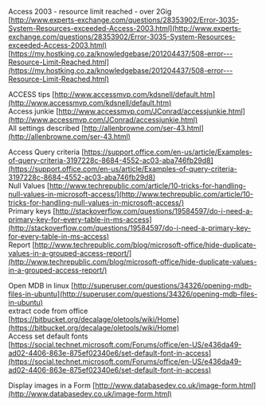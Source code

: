 Access 2003 - resource limit reached - over 2Gig  
[http://www.experts-exchange.com/questions/28353902/Error-3035-System-Resources-exceeded-Access-2003.html](http://www.experts-exchange.com/questions/28353902/Error-3035-System-Resources-exceeded-Access-2003.html)  
[https://my.hostking.co.za/knowledgebase/201204437/508-error---Resource-Limit-Reached.html](https://my.hostking.co.za/knowledgebase/201204437/508-error---Resource-Limit-Reached.html)  
  
ACCESS tips [http://www.accessmvp.com/kdsnell/default.htm](http://www.accessmvp.com/kdsnell/default.htm)  
Access junkie [http://www.accessmvp.com/JConrad/accessjunkie.html](http://www.accessmvp.com/JConrad/accessjunkie.html)  
All settings described [http://allenbrowne.com/ser-43.html](http://allenbrowne.com/ser-43.html)  
  
Access Query criteria [https://support.office.com/en-us/article/Examples-of-query-criteria-3197228c-8684-4552-ac03-aba746fb29d8](https://support.office.com/en-us/article/Examples-of-query-criteria-3197228c-8684-4552-ac03-aba746fb29d8)  
Null Values [http://www.techrepublic.com/article/10-tricks-for-handling-null-values-in-microsoft-access/](http://www.techrepublic.com/article/10-tricks-for-handling-null-values-in-microsoft-access/)  
Primary keys [http://stackoverflow.com/questions/19584597/do-i-need-a-primary-key-for-every-table-in-ms-access](http://stackoverflow.com/questions/19584597/do-i-need-a-primary-key-for-every-table-in-ms-access)  
Report [http://www.techrepublic.com/blog/microsoft-office/hide-duplicate-values-in-a-grouped-access-report/](http://www.techrepublic.com/blog/microsoft-office/hide-duplicate-values-in-a-grouped-access-report/)  
  
Open MDB in linux [http://superuser.com/questions/34326/opening-mdb-files-in-ubuntu](http://superuser.com/questions/34326/opening-mdb-files-in-ubuntu)  
extract code from office [https://bitbucket.org/decalage/oletools/wiki/Home](https://bitbucket.org/decalage/oletools/wiki/Home)  
Access set default fonts [https://social.technet.microsoft.com/Forums/office/en-US/e436da49-ad02-4406-863e-875ef02340e6/set-default-font-in-access](https://social.technet.microsoft.com/Forums/office/en-US/e436da49-ad02-4406-863e-875ef02340e6/set-default-font-in-access)  
  
Display images in a Form [http://www.databasedev.co.uk/image-form.html](http://www.databasedev.co.uk/image-form.html)


